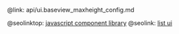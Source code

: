 @link: api/ui.baseview_maxheight_config.md

@seolinktop: [javascript component library](https://webix.com)
@seolink: [list ui](https://webix.com/widget/list/)
